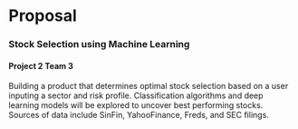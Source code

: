 # Proposal 
### Stock Selection using Machine Learning 
#### Project 2 Team 3

Building a product that determines optimal stock selection based on a user inputing a sector and risk profile. Classification algorithms and deep learning models will be explored to uncover best performing stocks. Sources of data include SinFin, YahooFinance, Freds, and SEC filings.  
